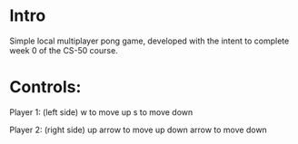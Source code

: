 # Intro
Simple local multiplayer pong game, developed with the intent to complete week 0 of the CS-50 course.

# Controls: 
Player 1: (left side) w to move up s to move down

Player 2: (right side) up arrow to move up down arrow to move down
